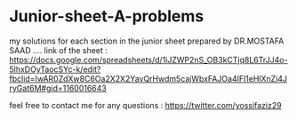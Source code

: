 # Junior-sheet-A-problems
my solutions for each section in the junior sheet prepared by DR.MOSTAFA SAAD
....
link of the sheet :
https://docs.google.com/spreadsheets/d/1iJZWP2nS_OB3kCTjq8L6TrJJ4o-5lhxDOyTaocSYc-k/edit?fbclid=IwAR0ZdXw8C6Oa2X2X2YavQrHwdm5cajWbxFAJOa4IFl1eHlXnZi4JryGat6M#gid=1160016643

feel free to contact me for any questions :
https://twitter.com/yossifaziz29
